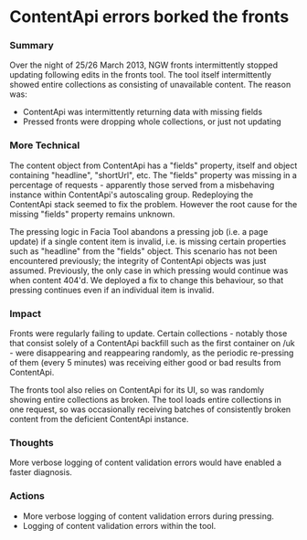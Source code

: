 # ContentApi errors borked the fronts

### Summary

Over the night of 25/26 March 2013, NGW fronts intermittently stopped updating following edits in the fronts tool.
The tool itself intermittently showed entire collections as consisting of unavailable content. The reason was:
* ContentApi was intermittently returning data with missing fields
* Pressed fronts were dropping whole collections, or just not updating

### More Technical

The content object from ContentApi has a "fields" property, itself and object containing "headline", "shortUrl", etc.
The "fields" property was missing in a percentage of requests - apparently those served from
a misbehaving instance within ContentApi's autoscaling group. Redeploying the ContentApi stack seemed to fix the problem.
However the root cause for the missing "fields" property remains unknown.

The pressing logic in Facia Tool abandons a pressing job (i.e. a page update) if a single content item is invalid,
i.e. is missing certain properties such as "headline" from the "fields" object.
This scenario has not been encountered previously; the
integrity of ContentApi objects was just assumed. Previously, the only case in which pressing would
continue was when content 404'd. We deployed a fix to change this behaviour, so that pressing
continues even if an individual item is invalid.

### Impact

Fronts were regularly failing to update. Certain collections - notably those that consist solely of
a ContentApi backfill such as the first container on /uk - were disappearing and reappearing randomly,
as the periodic re-pressing of them (every 5 minutes) was receiving either good or bad results from ContentApi.

The fronts tool also relies on ContentApi for its UI, so was randomly showing entire collections as broken.
The tool loads entire collections in one request, so was occasionally receiving batches of consistently broken content from
the deficient ContentApi instance.

### Thoughts

More verbose logging of content validation errors would have enabled a faster diagnosis.

### Actions

 - More verbose logging of content validation errors during pressing.
 - Logging of content validation errors within the tool.
